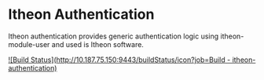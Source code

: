Itheon Authentication
=====================

Itheon authentication provides generic authentication logic using itheon-module-user and used is Itheon software.

[![Build Status](http://10.187.75.150:9443/buildStatus/icon?job=Build - itheon-authentication)](http://10.187.75.150:9443/view/unit-test/job/Build%20-%20itheon-authentication/)